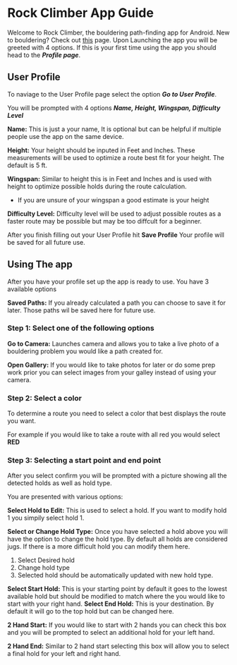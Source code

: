 # Rock Climber App Guide
Welcome to Rock Climber, the bouldering path-finding app for Android. New to bouldering? Check out [this](Assignments/AdditionalInformation/WhatIsIndoorBouldering.md) page.
Upon Launching the app you will be greeted with 4 options. 
If this is your first time using the app you should head to the ***Profile page***.
## User Profile
To naviage to the User Profile page select the option ***Go to User Profile***.

You will be prompted with 4 options ***Name, Height, Wingspan, Difficulty Level***

**Name:** This is just a your name, It is optional but can be helpful if multiple people use the app on the same device.

**Height:** Your height should be inputed in Feet and Inches. These measurements will be used to optimize a route best fit for your height. The default is 5 ft.

**Wingspan:** Similar to height this is in Feet and Inches and is used with height to optimize possible holds during the route calculation. 
- If you are unsure of your wingspan a good estimate is your height

**Difficulty Level:** Difficulty level will be used to adjust possible routes as a faster route may be possible but may be too diffcult for a beginner. 

After you finish filling out your User Profile hit **Save Profile** Your profile will be saved for all future use.

## Using The app
After you have your profile set up the app is ready to use. You have 3 available options

**Saved Paths:** If you already calculated a path you can choose to save it for later. Those paths wil be saved here for future use. 
### Step 1: Select one of the following options
**Go to Camera:** Launches camera and allows you to take a live photo of a bouldering problem you would like a path created for.

**Open Gallery:** If you would like to take photos for later or do some prep work prior you can select images from your galley instead of using your camera.

### Step 2: Select a color
To determine a route you need to select a color that best displays the route you want.

For example if you would like to take a route with all red you would select **RED**

### Step 3: Selecting a start point and end point
After you select confirm you will be prompted with a picture showing all the detected holds as well as hold type.

You are presented with various options:

**Select Hold to Edit:** This is used to select a hold. If you want to modify hold 1 you simpily select hold 1.

**Select or Change Hold Type:** Once you have selected a hold above you will have the option to change the hold type. By default all holds are considered jugs. If there is a more difficult hold you can modify them here.
1. Select Desired hold 
2. Change hold type
3. Selected hold should be automatically updated with new hold type.

**Select Start Hold:** This is your starting point by default it goes to the lowest available hold but should be modified to match where the you would like to start with your right hand.
**Select End Hold:** This is your destination. By default it will go to the top hold but can be changed here.

**2 Hand Start:** If you would like to start with 2 hands you can check this box and you will be prompted to select an additional hold for your left hand. 

**2 Hand End:** Similar to 2 hand start selecting this box will allow you to select a final hold for your left and right hand. 

